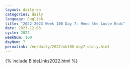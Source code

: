 ```yaml
---
layout: daily-en
categories: daily
language: English
title: "2022-2023 Week 100 Day 7: Mend the Loose Ends"
date: 2023-12-03
cycle: 2022
weekNum: 100
dayNum: 7
permalink: /en/daily/2022/wk100-day7-daily.html
---
```



{% include BibleLinks2022.html %}

